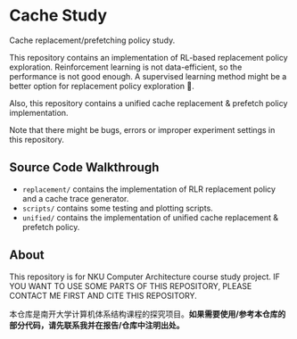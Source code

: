 # Cache Study

Cache replacement/prefetching policy study.

This repository contains an implementation of RL-based replacement policy exploration. Reinforcement learning is not data-efficient, so the performance is not good enough. A supervised learning method might be a better option for replacement policy exploration 🤗.

Also, this repository contains a unified cache replacement & prefetch policy implementation.

Note that there might be bugs, errors or improper experiment settings in this repository.

## Source Code Walkthrough

- `replacement/` contains the implementation of RLR replacement policy and a cache trace generator.
- `scripts/` contains some testing and plotting scripts.
- `unified/` contains the implementation of unified cache replacement & prefetch policy.

## About

This repository is for NKU Computer Architecture course study project. IF YOU WANT TO USE SOME PARTS OF THIS REPOSITORY, PLEASE CONTACT ME FIRST AND CITE THIS REPOSITORY.

本仓库是南开大学计算机体系结构课程的探究项目。**如果需要使用/参考本仓库的部分代码，请先联系我并在报告/仓库中注明出处。**
